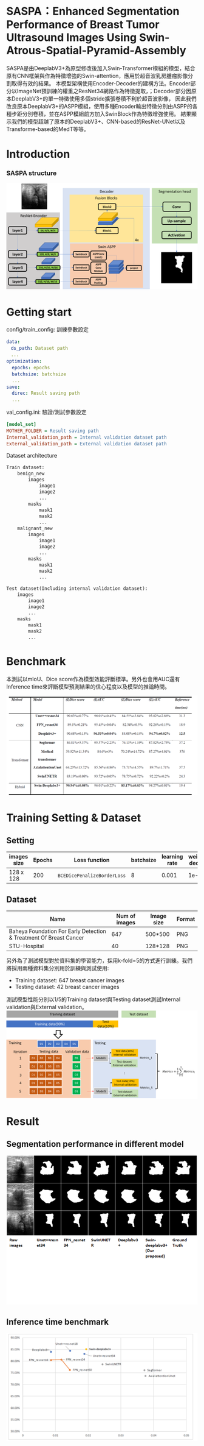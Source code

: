 # SASPA：Enhanced Segmentation Performance of Breast Tumor Ultrasound Images Using Swin-Atrous-Spatial-Pyramid-Assembly

SASPA是由DeeplabV3+為原型修改後加入Swin-Transformer模組的模型，結合原有CNN框架與作為特徵增強的Swin-attention，應用於超音波乳房腫瘤影像分割取得有效的結果。
本模型架構使用Encoder-Decoder的建構方法。Encoder部分以ImageNet預訓練的權重之ResNet34網路作為特徵提取，；Decoder部分因原本DeeplabV3+的單一特徵使用多個stride擴張卷積不利於超音波影像，
因此我們改良原本DeeplabV3+的ASPP模組，使用多種Encoder輸出特徵分別由ASPP的各種步距分別卷積，並在ASPP模組前方加入SwinBlock作為特徵增強使用。
結果顯示我們的模型超越了原本的DeeplabV3+、CNN-based的ResNet-UNet以及Transforme-based的MedT等等。

# Introduction
### SASPA structure
![SwinDeeplabv3+ structure](otherData/Swin-deeplabv3+structure.png)

# Getting start
config/train_config: 訓練參數設定
```yaml
data:
　ds_path: Dataset path
　...
optimization:
  epochs: epochs
  batchsize: batchsize
  ...
save:
  direc: Result saving path
  ...
```
val_config.ini: 驗證/測試參數設定
```ini
[model_set]
MOTHER_FOLDER = Result saving path
Internal_validation_path = Internal validation dataset path
External_validation_path = External validation dataset path
```
Dataset architecture
```commandline
Train dataset:
    benign_new
        images
            image1
            image2
            ...
        masks
            mask1
            mask2
            ...
    malignant_new
        images
            image1
            image2
            ...
        masks
            mask1
            mask2
            ...
```
```
Test dataset(Including internal validation dataset):
    images
        image1
        image2
        ...
    masks
        mask1
        mask2
        ...
```

# Benchmark
本測試以mIoU、Dice score作為模型效能評斷標準。另外也會用AUC還有Inference time來評斷模型預測結果的信心程度以及模型的推論時間。

![Beanchmark](otherData/模型綜合比較.png)


# Training Setting & Dataset
## Setting
| images size | Epochs | Loss function            | batchsize | learning rate | weight decay | Accumulation |
| ----------- | ------ | ------------------------ | --------- | ------------- | ------------ | ------------ |
| 128 x 128   | 200    | `BCEDicePenalizeBorderLoss` | 8   | 0.001         | 1e-5         | 4            |
## Dataset

| Name | Num of images | Image size           | Format |
| ----------- | ------ | ------------------------ | --------- | 
| Baheya Foundation For Early Detection & Treatment Of Breast Cancer   | 647    | 500*500 | PNG   |
| STU-Hospital   |  40   | 128*128 | PNG   |

另外為了測試模型對於資料集的學習能力，採用k-fold=5的方式進行訓練。我們將採用兩種資料集分別用於訓練與測試使用:

* Training dataset: 647 breast cancer images
* Testing dataset: 42 breast cancer images

測試模型性能分別以1/5的Training dataset與Testing dataset測試Internal validation與External validation。
![k-fold architecture](otherData/kfold圖示Ver2.png)


# Result
## Segmentation performance in different model
![比較模型分割影像比較](otherData/比較模型分割影像比較.png)

## Inference time benchmark
![InferenceTimeBenchmark](otherData/InferenceTimeBenchmark.png)
